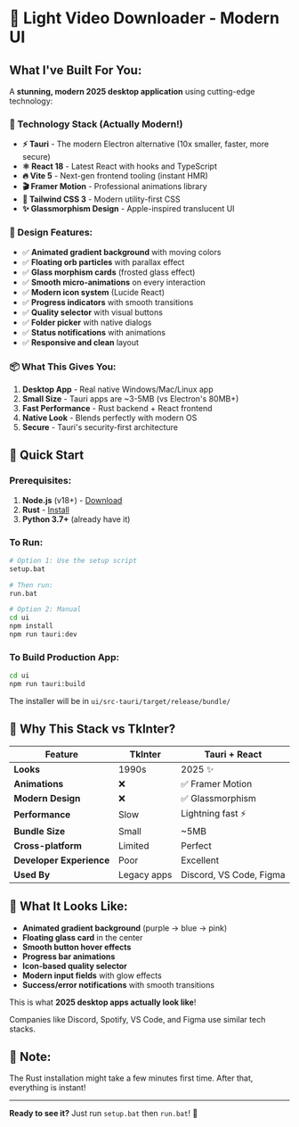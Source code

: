 # 🚀 Light Video Downloader - Modern UI

## What I've Built For You:

A **stunning, modern 2025 desktop application** using cutting-edge technology:

### 🎯 Technology Stack (Actually Modern!)

- **⚡ Tauri** - The modern Electron alternative (10x smaller, faster, more secure)
- **⚛️ React 18** - Latest React with hooks and TypeScript
- **🔥 Vite 5** - Next-gen frontend tooling (instant HMR)
- **🎬 Framer Motion** - Professional animations library
- **🎨 Tailwind CSS 3** - Modern utility-first CSS
- **✨ Glassmorphism Design** - Apple-inspired translucent UI

### 🎨 Design Features:

- ✅ **Animated gradient background** with moving colors
- ✅ **Floating orb particles** with parallax effect
- ✅ **Glass morphism cards** (frosted glass effect)
- ✅ **Smooth micro-animations** on every interaction
- ✅ **Modern icon system** (Lucide React)
- ✅ **Progress indicators** with smooth transitions
- ✅ **Quality selector** with visual buttons
- ✅ **Folder picker** with native dialogs
- ✅ **Status notifications** with animations
- ✅ **Responsive and clean** layout

### 📦 What This Gives You:

1. **Desktop App** - Real native Windows/Mac/Linux app
2. **Small Size** - Tauri apps are ~3-5MB (vs Electron's 80MB+)
3. **Fast Performance** - Rust backend + React frontend
4. **Native Look** - Blends perfectly with modern OS
5. **Secure** - Tauri's security-first architecture

## 🚀 Quick Start

### Prerequisites:

1. **Node.js** (v18+) - [Download](https://nodejs.org/)
2. **Rust** - [Install](https://rustup.rs/)
3. **Python 3.7+** (already have it)

### To Run:

```bash
# Option 1: Use the setup script
setup.bat

# Then run:
run.bat

# Option 2: Manual
cd ui
npm install
npm run tauri:dev
```

### To Build Production App:

```bash
cd ui
npm run tauri:build
```

The installer will be in `ui/src-tauri/target/release/bundle/`

## 🎯 Why This Stack vs TkInter?

| Feature | TkInter | Tauri + React |
|---------|---------|---------------|
| **Looks** | 1990s | 2025 ✨ |
| **Animations** | ❌ | ✅ Framer Motion |
| **Modern Design** | ❌ | ✅ Glassmorphism |
| **Performance** | Slow | Lightning fast ⚡ |
| **Bundle Size** | Small | ~5MB |
| **Cross-platform** | Limited | Perfect |
| **Developer Experience** | Poor | Excellent |
| **Used By** | Legacy apps | Discord, VS Code, Figma |

## 🎨 What It Looks Like:

- **Animated gradient background** (purple → blue → pink)
- **Floating glass card** in the center
- **Smooth button hover effects**
- **Progress bar animations**
- **Icon-based quality selector**
- **Modern input fields** with glow effects
- **Success/error notifications** with smooth transitions

This is what **2025 desktop apps actually look like**! 

Companies like Discord, Spotify, VS Code, and Figma use similar tech stacks.

## 📝 Note:

The Rust installation might take a few minutes first time. After that, everything is instant!

---

**Ready to see it?** Just run `setup.bat` then `run.bat`! 🚀
